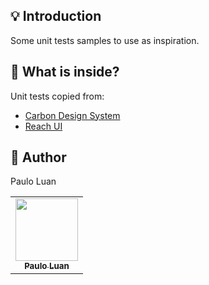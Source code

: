 ## 💡 Introduction

Some unit tests samples to use as inspiration.

## 📝 What is inside?

Unit tests copied from:

- [Carbon Design System](https://github.com/carbon-design-system/carbon)
- [Reach UI](https://github.com/reach/reach-ui)

## :pencil: Author

Paulo Luan

<table>
  <tr>
    <td align="center"><a href="https://github.com/pauloluan"><img src="https://github.com/pauloluan.png" width="100px;" alt=""/><br /><sub><b>Paulo Luan</b></sub></a><br /></td>
  <tr>
</table>
